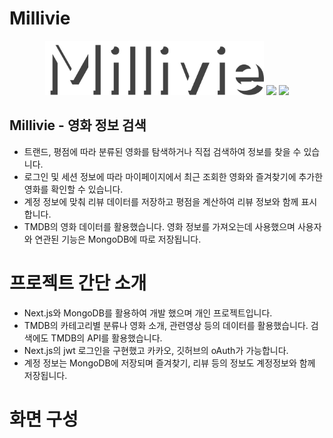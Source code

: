 # Millivie

<div align="center">
<img width="350" alt="millivie logo" src="https://raw.githubusercontent.com/ghida5130/millivie/refs/heads/main/public/millivie_logo.png?token=GHSAT0AAAAAAC6OHZQOGPKXJGNMLXMPYMBEZ5HOBCA">

<img src="https://img.shields.io/badge/MongoDB-47A248?style=for-the-badge&logo=MongoDB&logoColor=white">
<img src="https://img.shields.io/badge/NextJS-000000?style=for-the-badge&logo=nextdotjs&logoColor=white">
</div>

## Millivie - 영화 정보 검색
- 트랜드, 평점에 따라 분류된 영화를 탐색하거나 직접 검색하여 정보를 찾을 수 있습니다.
- 로그인 및 세션 정보에 따라 마이페이지에서 최근 조회한 영화와 즐겨찾기에 추가한 영화를 확인할 수 있습니다.
- 계정 정보에 맞춰 리뷰 데이터를 저장하고 평점을 계산하여 리뷰 정보와 함께 표시합니다.
- TMDB의 영화 데이터를 활용했습니다. 영화 정보를 가져오는데 사용했으며 사용자와 연관된 기능은 MongoDB에 따로 저장됩니다.

# 프로젝트 간단 소개
- Next.js와 MongoDB를 활용하여 개발 했으며 개인 프로젝트입니다.
- TMDB의 카테고리별 분류나 영화 소개, 관련영상 등의 데이터를 활용했습니다. 검색에도 TMDB의 API를 활용했습니다.
- Next.js의 jwt 로그인을 구현했고 카카오, 깃허브의 oAuth가 가능합니다.
- 계정 정보는 MongoDB에 저장되며 즐겨찾기, 리뷰 등의 정보도 계정정보와 함께 저장됩니다.

# 화면 구성
